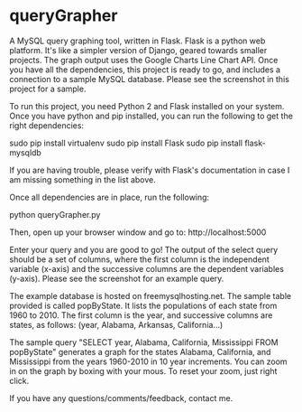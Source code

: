 # queryGrapher
A MySQL query graphing tool, written in Flask. Flask is a python web platform. It's like a simpler version of Django, geared towards smaller projects. The graph output uses the Google Charts Line Chart API. Once you have all the dependencies, this project is ready to go, and includes a connection to a sample MySQL database. Please see the screenshot in this project for a sample.

To run this project, you need Python 2 and Flask installed on your system. Once you have python and pip installed, you can run the following to get the right dependencies:

sudo pip install virtualenv
sudo pip install Flask
sudo pip install flask-mysqldb

If you are having trouble, please verify with Flask's documentation in case I am missing something in the list above.

Once all dependencies are in place, run the following:

python queryGrapher.py

Then, open up your browser window and go to:
http://localhost:5000

Enter your query and you are good to go! The output of the select query should be a set of columns, where the first column is the independent variable (x-axis) and the successive columns are the dependent variables (y-axis). Please see the screenshot for an example query. 

The example database is hosted on freemysqlhosting.net. The sample table provided is called popByState. It lists the populations of each state from 1960 to 2010. The first column is the year, and successive columns are states, as follows: (year, Alabama, Arkansas, California...)

The sample query "SELECT year, Alabama, California, Mississippi FROM popByState" generates a graph for the states Alabama, California, and Mississippi from the years 1960-2010 in 10 year increments. You can zoom in on the graph by boxing with your mous. To reset your zoom, just right click.

If you have any questions/comments/feedback, contact me.
